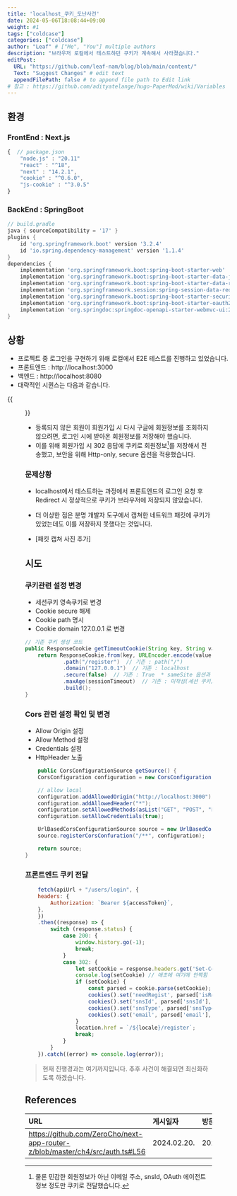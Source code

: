 ```yaml
---
title: 'localhost_쿠키_도난사건'
date: 2024-05-06T18:08:44+09:00
weight: #1
tags: ["coldcase"]
categories: ["coldcase"]
author: "Leaf" # ["Me", "You"] multiple authors
description: "브라우저 로컬에서 테스트하던 쿠키가 계속해서 사라졌습니다."
editPost:
  URL: "https://github.com/leaf-nam/blog/blob/main/content/"
  Text: "Suggest Changes" # edit text
  appendFilePath: false # to append file path to Edit link
# 참고 : https://github.com/adityatelange/hugo-PaperMod/wiki/Variables
---
```

## 환경
### FrontEnd : Next.js
```javascript
{  // package.json
    "node.js" : "20.11"
    "react" : "^18",
    "next" : "14.2.1", 
    "cookie" : "^0.6.0",
    "js-cookie" : "^3.0.5"
}
```
### BackEnd : SpringBoot
```groovy
// build.gradle
java { sourceCompatibility = '17' }
plugins {
    id 'org.springframework.boot' version '3.2.4'
    id 'io.spring.dependency-management' version '1.1.4'
}
dependencies {
    implementation 'org.springframework.boot:spring-boot-starter-web'
    implementation 'org.springframework.boot:spring-boot-starter-data-jpa'
    implementation 'org.springframework.boot:spring-boot-starter-data-redis'
    implementation 'org.springframework.session:spring-session-data-redis'
    implementation 'org.springframework.boot:spring-boot-starter-security'
    implementation 'org.springframework.boot:spring-boot-starter-oauth2-client'
    implementation 'org.springdoc:springdoc-openapi-starter-webmvc-ui:2.4.0'
}
```

## 상황

- 프로젝트 중 로그인을 구현하기 위해 로컬에서 E2E 테스트를 진행하고 있었습니다.
- 프론트엔드 : http://localhost:3000
- 백엔드 : http://localhost:8080
- 대략적인 시퀀스는 다음과 같습니다.

{{<figure src="login.png" caption="로그인 시퀀스 다이어그램">}}

- 등록되지 않은 회원이 회원가입 시 다시 구글에 회원정보를 조회하지 않으려면, 로그인 시에 받아온 회원정보를 저장해야 했습니다.
- 이를 위해 회원가입 시 302 응답에 쿠키로 회원정보[^1]를 저장해서 전송했고, 보안을 위해 Http-only, secure 옵션을 적용했습니다.

### 문제상황

- localhost에서 테스트하는 과정에서 프론트엔드의 로그인 요청 후 Redirect 시 정상적으로 쿠키가 브라우저에 저장되지 않았습니다.
- 더 이상한 점은 분명 개발자 도구에서 캡쳐한 네트워크 패킷에 쿠키가 있었는데도 이를 저장하지 못했다는 것입니다.

- [패킷 캡쳐 사진 추가]

## 시도

### 쿠키관련 설정 변경
- 세션쿠키 영속쿠키로 변경
- Cookie secure 해제
- Cookie path 명시
- Cookie domain 127.0.0.1 로 변경
```java
// 기존 쿠키 생성 코드
public ResponseCookie getTimeoutCookie(String key, String value) {
    return ResponseCookie.from(key, URLEncoder.encode(value, StandardCharsets.UTF_8))
            .path("/register")  // 기존 : path("/")
            .domain("127.0.0.1")  // 기존 : localhost
            .secure(false)  // 기존 : True  * sameSite 옵션과 함께 사용시 True 로 변경 
            .maxAge(sessionTimeout)  // 기존 : 미작성(세션 쿠키)
            .build();
}
```

### Cors 관련 설정 확인 및 변경
- Allow Origin 설정
- Allow Method 설정
- Credentials 설정
- HttpHeader 노출
```java
    public CorsConfigurationSource getSource() {
    CorsConfiguration configuration = new CorsConfiguration();

    // allow local
    configuration.addAllowedOrigin("http://localhost:3000");
    configuration.addAllowedHeader("*");
    configuration.setAllowedMethods(asList("GET", "POST", "PUT", "DELETE", "OPTIONS"));
    configuration.setAllowCredentials(true);

    UrlBasedCorsConfigurationSource source = new UrlBasedCorsConfigurationSource();
    source.registerCorsConfuration("/**", configuration);

    return source;
}
```

### 프론트엔드 쿠키 전달

```javascript
    fetch(apiUrl + "/users/login", {
    headers: {
        Authorization: `Bearer ${accessToken}`,
    },
    })
    .then((response) => {
        switch (response.status) {
            case 200: {
                window.history.go(-1);
                break;
            }
            case 302: {
                let setCookie = response.headers.get('Set-Cookie');
                console.log(setCookie) // 애초에 여기에 안찍힘
                if (setCookie) {
                    const parsed = cookie.parse(setCookie);
                    cookies().set('needRegist', parsed['isRegist'], parsed);
                    cookies().set('snsId', parsed['snsId'], parsed);
                    cookies().set('snsType', parsed['snsType'], parsed);
                    cookies().set('email', parsed['email'], parsed);
                }
                location.href = `/${locale}/register`;
                break;
            }
        }
    }).catch((error) => console.log(error));
```

> 현재 진행경과는 여기까지입니다. 추후 사건이 해결되면 최신화하도록 하겠습니다.

## References

| URL | 게시일자 | 방문일자 | 작성자 |
| :-- | :------- | :------- | :----- |
| https://github.com/ZeroCho/next-app-router-z/blob/master/ch4/src/auth.ts#L56|2024.02.20.|2024.05.02|ZeroCho|

[^1]: 물론 민감한 회원정보가 아닌 이메일 주소, snsId, OAuth 에이전트 정보 정도만 쿠키로 전달했습니다.